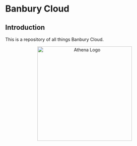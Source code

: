 # Banbury Cloud

## Introduction

This is a repository of all things Banbury Cloud. 


<p align="center">
  <img src="https://github.com/Banbury-inc/Athena/blob/main/Banbury_Cloud/bcloud_structure.png" height="300" alt="Athena Logo"/>
</p>
<p align="center">  
